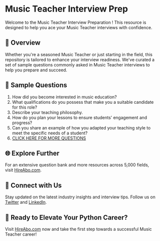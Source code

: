 # Music Teacher Interview Prep

Welcome to the Music Teacher Interview Preparation ! This resource is designed to help you ace your Music Teacher interviews with confidence.

## 🚀 Overview

Whether you're a seasoned Music Teacher or just starting in the field, this repository is tailored to enhance your interview readiness. We've curated a set of sample questions commonly asked in Music Teacher interviews to help you prepare and succeed.

## 📝 Sample Questions

1. How did you become interested in music education?
2. What qualifications do you possess that make you a suitable candidate for this role?
3. Describe your teaching philosophy.
4. How do you plan your lessons to ensure students' engagement and progress?
5. Can you share an example of how you adapted your teaching style to meet the specific needs of a student?
6. [CLICK HERE FOR MORE QUESTIONS](https://hireabo.com/job/16_1_7/Music%20Teacher)

## 🌐 Explore Further

For an extensive question bank and more resources across 5,000 fields, visit [HireAbo.com](https://www.hireabo.com).

## 📱 Connect with Us

Stay updated on the latest industry insights and interview tips. Follow us on [Twitter](https://twitter.com/hireabo) and [LinkedIn](https://www.linkedin.com/in/hire-abo-3609972a8/).

## 🚀 Ready to Elevate Your Python Career?

Visit [HireAbo.com](https://www.hireabo.com) now and take the first step towards a successful Music Teacher career!